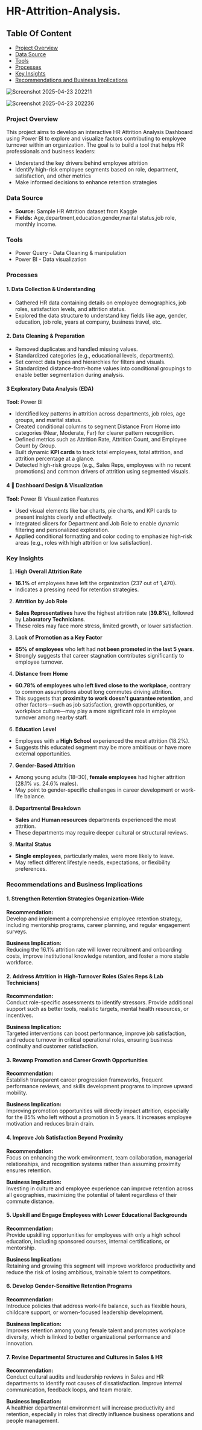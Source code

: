 # HR-Attrition-Analysis.

## Table Of Content
  - [Project Overview ](#project-overview)
  - [Data Source](#data-source)
  - [Tools](#tools)
  - [Processes](#processes)
  - [Key Insights](#key-insights)
  - [Recommendations and Business Implications](#recommendations-and-business-implications)

![Screenshot 2025-04-23 202211](https://github.com/user-attachments/assets/4857df78-d73d-431d-b862-cedc6b2610a7)

![Screenshot 2025-04-23 202236](https://github.com/user-attachments/assets/7d44c91a-adc0-460e-a69f-6e9a9495b296)



### Project Overview 
This project aims to develop an interactive HR Attrition Analysis Dashboard using Power BI to explore and visualize factors contributing to employee turnover within an organization.
The goal is to build a tool that helps HR professionals and business leaders:
- Understand the key drivers behind employee attrition
- Identify high-risk employee segments based on role, department, satisfaction, and other metrics
- Make informed decisions to enhance retention strategies

### Data Source
- **Source:** Sample HR Attrition dataset from  Kaggle
- **Fields:** Age,department,education,gender,marital status,job role, monthly income.

### Tools
- Power Query - Data Cleaning & manipulation
- Power BI - Data visualization

### Processes

#### 1. **Data Collection & Understanding**
- Gathered HR data containing details on employee demographics, job roles, satisfaction levels, and attrition status.
- Explored the data structure to understand key fields like age, gender, education, job role, years at company, business travel, etc.

#### 2. **Data Cleaning & Preparation**
- Removed duplicates and handled missing values.
- Standardized categories (e.g., educational levels, departments).
- Set correct data types and hierarchies for filters and visuals.
- Standardized distance-from-home values into conditional groupings to enable better segmentation during analysis.

#### 3 **Exploratory Data Analysis (EDA)**  
**Tool:** Power BI    
- Identified key patterns in attrition across departments, job roles, age groups, and marital status.  
- Created conditional columns to segment Distance From Home into categories (Near, Moderate, Far) for clearer pattern recognition.  
- Defined metrics such as Attrition Rate, Attrition Count, and Employee Count by Group.  
- Built dynamic **KPI cards** to track total employees, total attrition, and attrition percentage at a glance.  
- Detected high-risk groups (e.g., Sales Reps, employees with no recent promotions) and common drivers of attrition using segmented visuals.  

#### 4 🎨 **Dashboard Design & Visualization**  
**Tool:** Power BI Visualization Features   
- Used visual elements like bar charts, pie charts, and KPI cards to present insights clearly and effectively.  
- Integrated slicers for Department and Job Role to enable dynamic filtering and personalized exploration.  
- Applied conditional formatting and color coding to emphasize high-risk areas (e.g., roles with high attrition or low satisfaction).

### Key Insights
1. **High Overall Attrition Rate**
- **16.1%** of employees have left the organization (237 out of 1,470).
- Indicates a pressing need for retention strategies.

2. **Attrition by Job Role**
- **Sales Representatives** have the highest attrition rate (**39.8%**), followed by **Laboratory Technicians**.
- These roles may face more stress, limited growth, or lower satisfaction.

3. **Lack of Promotion as a Key Factor**
- **85% of employees** who left had **not been promoted in the last 5 years**.
- Strongly suggests that career stagnation contributes significantly to employee turnover.

4. **Distance from Home**
- **60.78% of employees who left lived close to the workplace**, contrary to common assumptions about long commutes driving attrition.  
- This suggests that **proximity to work doesn't guarantee retention**, and other factors—such as job satisfaction, growth opportunities, or workplace culture—may play a more significant role in employee turnover among nearby staff.

6. **Education Level**
- Employees with a **High School** experienced the most attrition (18.2%).
- Suggests this educated segment may be more ambitious or have more external opportunities.

7. **Gender-Based Attrition**
- Among young adults (18–30), **female employees** had higher attrition (28.1% vs. 24.6% males).
- May point to gender-specific challenges in career development or work-life balance.

8. **Departmental Breakdown**
- **Sales** and **Human resources** departments experienced the most attrition.
- These departments may require deeper cultural or structural reviews.

9. **Marital Status**
- **Single employees**, particularly males, were more likely to leave.
- May reflect different lifestyle needs, expectations, or flexibility preferences.

###  Recommendations and Business Implications

#### 1. **Strengthen Retention Strategies Organization-Wide**
**Recommendation:**  
Develop and implement a comprehensive employee retention strategy, including mentorship programs, career planning, and regular engagement surveys.

**Business Implication:**  
Reducing the 16.1% attrition rate will lower recruitment and onboarding costs, improve institutional knowledge retention, and foster a more stable workforce.

#### 2. **Address Attrition in High-Turnover Roles (Sales Reps & Lab Technicians)**
**Recommendation:**  
Conduct role-specific assessments to identify stressors. Provide additional support such as better tools, realistic targets, mental health resources, or incentives.

**Business Implication:**  
Targeted interventions can boost performance, improve job satisfaction, and reduce turnover in critical operational roles, ensuring business continuity and customer satisfaction.

#### 3. **Revamp Promotion and Career Growth Opportunities**
**Recommendation:**  
Establish transparent career progression frameworks, frequent performance reviews, and skills development programs to improve upward mobility.

**Business Implication:**  
Improving promotion opportunities will directly impact attrition, especially for the 85% who left without a promotion in 5 years. It increases employee motivation and reduces brain drain.

#### 4. **Improve Job Satisfaction Beyond Proximity**
**Recommendation:**  
Focus on enhancing the work environment, team collaboration, managerial relationships, and recognition systems rather than assuming proximity ensures retention.

**Business Implication:**  
Investing in culture and employee experience can improve retention across all geographies, maximizing the potential of talent regardless of their commute distance.

#### 5. **Upskill and Engage Employees with Lower Educational Backgrounds**
**Recommendation:**  
Provide upskilling opportunities for employees with only a high school education, including sponsored courses, internal certifications, or mentorship.

**Business Implication:**  
Retaining and growing this segment will improve workforce productivity and reduce the risk of losing ambitious, trainable talent to competitors.

#### 6. **Develop Gender-Sensitive Retention Programs**
**Recommendation:**  
Introduce policies that address work-life balance, such as flexible hours, childcare support, or women-focused leadership development.

**Business Implication:**  
Improves retention among young female talent and promotes workplace diversity, which is linked to better organizational performance and innovation.

#### 7. **Revise Departmental Structures and Cultures in Sales & HR**
**Recommendation:**  
Conduct cultural audits and leadership reviews in Sales and HR departments to identify root causes of dissatisfaction. Improve internal communication, feedback loops, and team morale.

**Business Implication:**  
A healthier departmental environment will increase productivity and retention, especially in roles that directly influence business operations and people management.



